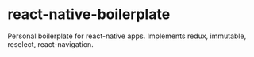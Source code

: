 # react-native-boilerplate
Personal boilerplate for react-native apps. Implements redux, immutable, reselect, react-navigation.
